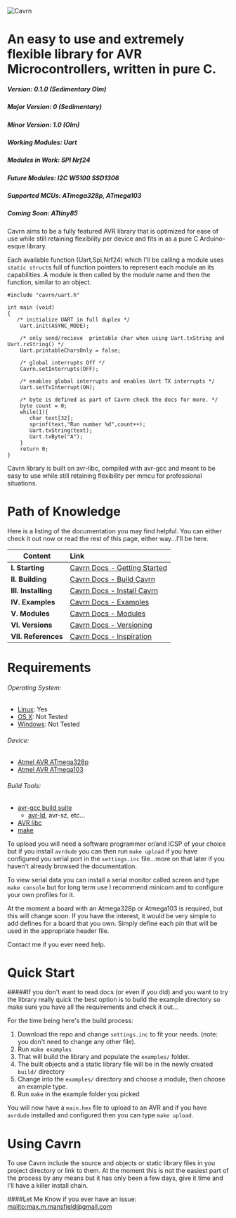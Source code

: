 ![Cavrn](http://i.imgur.com/EJCUbXa.png) 
# An easy to use and extremely flexible library for AVR Microcontrollers, written in pure C.
##### Version: 0.1.0 (*Sedimentary Olm*)
##### Major Version: 0 (Sedimentary)   
##### Minor Version: 1.0  (Olm)
##### Working Modules: Uart
##### Modules in Work: SPI Nrf24
##### Future Modules: I2C W5100 SSD1306
##### Supported MCUs: ATmega328p, ATmega103
##### Coming Soon: ATtiny85

Cavrn aims to be a fully featured AVR library that is optimized for ease of use while still retaining flexibility per device and fits in as a pure C Arduino-esque library.




Each available function (Uart,Spi,Nrf24) which I'll be calling a module uses `static struct`s full of function pointers to represent each module an its capabilities. A module is then called by the module name and then the function, similar to an object.

~~~~~~~~~~~~~~~~~~~~{.c}
#include "cavrn/uart.h"

int main (void)
{
   /* initialize UART in full duplex */
    Uart.init(ASYNC_MODE);
    
    /* only send/recieve  printable char when using Uart.txString and Uart.rxString() */
    Uart.printableCharsOnly = false;
    
    /* global interrupts Off */
    Cavrn.setInterrupts(OFF);
    
    /* enables global interrupts and enables Uart TX interrupts */
    Uart.setTxInterrupt(ON);
    
    /* byte is defined as part of Cavrn check the docs for more. */
    byte count = 0;
    while(1){
       char text[32];
       sprinf(text,"Run number %d",count++);
       Uart.txString(text);
       Uart.txByte("A");
    }
    return 0;
}
~~~~~~~~~~~~~~~~~~~~

Cavrn library is built on avr-libc, compiled with avr-gcc and meant to be easy to use while still retaining flexibility per mmcu for professional situations.
 
# Path of Knowledge
Here is a listing of the documentation you may find helpful. You can either check it out now or read the rest of this page, either way...I'll be here.

|     Content        |                Link                                                            |
|--------------------|:-------------------------------------------------------------------------------|
|__I.   Starting__   |[Cavrn Docs - Getting Started](http://maxmansfield.github.io/Cavrn/modules.html)|
|__II.  Building__   |[Cavrn Docs - Build Cavrn](http://maxmansfield.github.io/Cavrn/modules.html)    |
|__III. Installing__ |[Cavrn Docs - Install Cavrn](http://maxmansfield.github.io/Cavrn/modules.html)  |
|__IV.  Examples__   |[Cavrn Docs - Examples](http://maxmansfield.github.io/Cavrn/examples.html)      |
|__V.   Modules__    |[Cavrn Docs - Modules](http://maxmansfield.github.io/Cavrn/modules.html)        |
|__VI.  Versions__   |[Cavrn Docs - Versioning](http://maxmansfield.github.io/Cavrn/versions.html)    |
|__VII. References__ |[Cavrn Docs - Inspiration](http://maxmansfield.github.io/Cavrn/modules.html)    |  


# Requirements

###### Operating System:
+ [Linux](http://www.linux.com/): Yes
+ [OS X](https://www.apple.com/osx/): Not Tested
+ [Windows](http://windows.microsoft.com/en-us/windows/home): Not Tested



###### Device:
+ [Atmel AVR ATmega328p](http://www.atmel.com/images/Atmel-8271-8-bit-AVR-Microcontroller-ATmega48A-48PA-88A-88PA-168A-168PA-328-328P_datasheet_Complete.pdf)
+ [Atmel AVR ATmega103](http://www.atmel.com/Images/doc0945.pdf)

###### Build Tools:
+ [avr-gcc build suite](https://gcc.gnu.org/wiki/avr-gcc) 
	- [avr-ld](http://ccrma.stanford.edu/planetccrma/man/man1/avr-ld.1.html), avr-sz, etc...
+ [AVR libc](http://www.nongnu.org/avr-libc/)
+ [make](http://www.gnu.org/software/make/)

	
To upload you will need a software programmer or/and ICSP of your choice but if you install `avrdude` you can then run `make upload` if you have configured you serial port in the `settings.inc` file...more on that later if you haven't already browsed the documentation.

To view serial data you can install a serial monitor called screen and type `make console` but for long term use I recommend minicom and to configure your own profiles for it.

At the moment a board with an Atmega328p or Atmega103 is required, but this will change soon. If you have the interest, it would be very simple to add defines for a board that you own. Simply define each pin that will be used in the appropriate header file. 

Contact me if you ever need help.

# Quick Start
#####If you don't want to read docs (or even if you did) and you want to try the library really quick the best option is to build the example directory so make sure you have all the requirements and check it out...

For the time being here's the build process:

1. Download the repo and change `settings.inc` to fit your needs. (note: you don't need to change any other file). 
2. Run `make examples` 
3. That will build the library and populate the `examples/` folder.
4. The built objects and a static library file will be in the newly created `build/` directory
5. Change into the `examples/` directory and choose a module, then choose an example type.
6. Run `make` in the example folder you picked

You will now have a `main.hex` file to upload to an AVR and if you have `avrdude` installed and configured then you can type `make upload`.

# Using Cavrn
To use Cavrn include the source and objects or static library files in you project directory or link to them. At the moment this is not the easiest part of the process by any means but it has only been a few days, give it time and I'll have a killer install chain.


####Let Me Know if you ever have an issue: <mailto:max.m.mansfield@gmail.com>